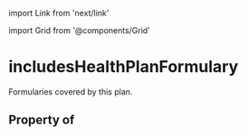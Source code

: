 import Link from 'next/link'
  
import Grid from '@components/Grid'

# includesHealthPlanFormulary

Formularies covered by this plan.

## Property of



